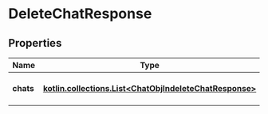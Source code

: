 
# DeleteChatResponse

## Properties
Name | Type | Description | Notes
------------ | ------------- | ------------- | -------------
**chats** | [**kotlin.collections.List&lt;ChatObjIndeleteChatResponse&gt;**](ChatObjIndeleteChatResponse.md) | List of deleted chats |  [optional]



